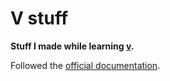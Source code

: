 # V stuff
**Stuff I made while learning [v](https://vlang.io).**

Followed the [official documentation](https://github.com/vlang/v/blob/master/doc/docs.md#hello-world=).
